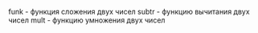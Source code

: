 funk - функция сложения двух чисел 
subtr - функцию вычитания двух чисел
mult - функцию умножения двух чисел
